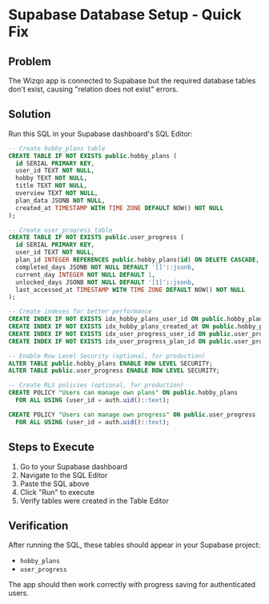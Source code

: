 # Supabase Database Setup - Quick Fix

## Problem
The Wizqo app is connected to Supabase but the required database tables don't exist, causing "relation does not exist" errors.

## Solution
Run this SQL in your Supabase dashboard's SQL Editor:

```sql
-- Create hobby_plans table
CREATE TABLE IF NOT EXISTS public.hobby_plans (
  id SERIAL PRIMARY KEY,
  user_id TEXT NOT NULL,
  hobby TEXT NOT NULL,
  title TEXT NOT NULL,
  overview TEXT NOT NULL,
  plan_data JSONB NOT NULL,
  created_at TIMESTAMP WITH TIME ZONE DEFAULT NOW() NOT NULL
);

-- Create user_progress table
CREATE TABLE IF NOT EXISTS public.user_progress (
  id SERIAL PRIMARY KEY,
  user_id TEXT NOT NULL,
  plan_id INTEGER REFERENCES public.hobby_plans(id) ON DELETE CASCADE,
  completed_days JSONB NOT NULL DEFAULT '[]'::jsonb,
  current_day INTEGER NOT NULL DEFAULT 1,
  unlocked_days JSONB NOT NULL DEFAULT '[1]'::jsonb,
  last_accessed_at TIMESTAMP WITH TIME ZONE DEFAULT NOW() NOT NULL
);

-- Create indexes for better performance
CREATE INDEX IF NOT EXISTS idx_hobby_plans_user_id ON public.hobby_plans(user_id);
CREATE INDEX IF NOT EXISTS idx_hobby_plans_created_at ON public.hobby_plans(created_at);
CREATE INDEX IF NOT EXISTS idx_user_progress_user_id ON public.user_progress(user_id);
CREATE INDEX IF NOT EXISTS idx_user_progress_plan_id ON public.user_progress(plan_id);

-- Enable Row Level Security (optional, for production)
ALTER TABLE public.hobby_plans ENABLE ROW LEVEL SECURITY;
ALTER TABLE public.user_progress ENABLE ROW LEVEL SECURITY;

-- Create RLS policies (optional, for production)
CREATE POLICY "Users can manage own plans" ON public.hobby_plans
  FOR ALL USING (user_id = auth.uid()::text);

CREATE POLICY "Users can manage own progress" ON public.user_progress
  FOR ALL USING (user_id = auth.uid()::text);
```

## Steps to Execute

1. Go to your Supabase dashboard
2. Navigate to the SQL Editor
3. Paste the SQL above
4. Click "Run" to execute
5. Verify tables were created in the Table Editor

## Verification

After running the SQL, these tables should appear in your Supabase project:
- `hobby_plans`
- `user_progress`

The app should then work correctly with progress saving for authenticated users.